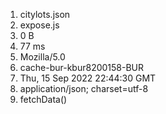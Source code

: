 1. citylots.json
2. expose.js
3. 0 B
4. 77 ms
5. Mozilla/5.0
6. cache-bur-kbur8200158-BUR
7. Thu, 15 Sep 2022 22:44:30 GMT
8. application/json; charset=utf-8
9. fetchData()